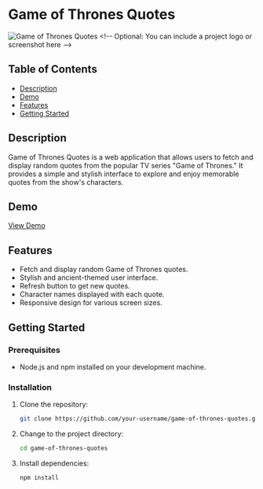 # Game of Thrones Quotes

![Game of Thrones Quotes]([https://link.to/your-image.png](https://assets-prd.ignimgs.com/2022/01/14/gameofthrones-allseasons-sq-1642120207458.jpg)) <!-- Optional: You can include a project logo or screenshot here -->

## Table of Contents

- [Description](#description)
- [Demo](#demo)
- [Features](#features)
- [Getting Started](#getting-started)


## Description

Game of Thrones Quotes is a web application that allows users to fetch and display random quotes from the popular TV series "Game of Thrones." It provides a simple and stylish interface to explore and enjoy memorable quotes from the show's characters.

## Demo

[View Demo](https://your-demo-link.com) <!-- Optional: You can include a live demo link here -->

## Features

- Fetch and display random Game of Thrones quotes.
- Stylish and ancient-themed user interface.
- Refresh button to get new quotes.
- Character names displayed with each quote.
- Responsive design for various screen sizes.

## Getting Started

### Prerequisites

- Node.js and npm installed on your development machine.

### Installation

1. Clone the repository:

   ```bash
   git clone https://github.com/your-username/game-of-thrones-quotes.git
2. Change to the project directory:

   ```bash
   cd game-of-thrones-quotes


3. Install dependencies:
   ```bash
   npm install
